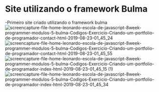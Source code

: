 # Site utilizando o framework Bulma
-Primeiro site criado utilizando o framework bulma
![screencapture-file-home-leonardo-escola-de-javascript-8week-programmer-modulos-5-bulma-Codigos-Exercicio-Criando-um-portfolio-de-programador-contact-html-2019-08-23-01_45_24](https://user-images.githubusercontent.com/53490825/169840804-7700fa55-cd0c-41ce-bcca-880bb3639974.png)
![screencapture-file-home-leonardo-escola-de-javascript-8week-programmer-modulos-5-bulma-Codigos-Exercicio-Criando-um-portfolio-de-programador-contact-html-2019-08-23-01_45_55](https://user-images.githubusercontent.com/53490825/169840811-c924f3b4-528d-40ad-b22d-3700c8791f39.png)
![screencapture-file-home-leonardo-escola-de-javascript-8week-programmer-modulos-5-bulma-Codigos-Exercicio-Criando-um-portfolio-de-programador-index-html-2019-08-23-01_45_15 (1)](https://user-images.githubusercontent.com/53490825/169840814-855d9e3c-41fb-4fe2-942f-b98d3b8c49db.png)
![screencapture-file-home-leonardo-escola-de-javascript-8week-programmer-modulos-5-bulma-Codigos-Exercicio-Criando-um-portfolio-de-programador-index-html-2019-08-23-01_45_34](https://user-images.githubusercontent.com/53490825/169840820-d51f06c2-4edc-44f1-8398-1308a69f5fb3.png)
